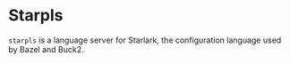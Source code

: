 # Starpls
`starpls` is a language server for Starlark, the configuration language used by Bazel and Buck2.
